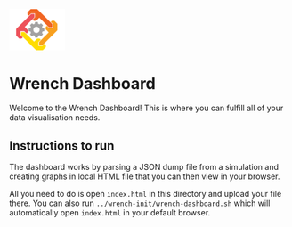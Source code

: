 <img src="public/img/logo-vertical.png" width="100" />

# Wrench Dashboard 

Welcome to the Wrench Dashboard! This is where you can fulfill all of your data visualisation needs.

## Instructions to run

The dashboard works by parsing a JSON dump file from a simulation and creating graphs in local HTML file that you can then view in your browser.

All you need to do is open `index.html` in this directory and upload your file there. You can also run `../wrench-init/wrench-dashboard.sh` which will automatically open `index.html` in your default browser.
